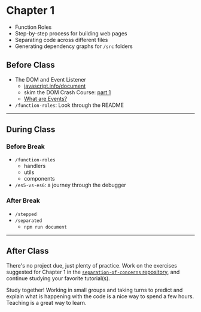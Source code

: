 # Chapter 1

- Function Roles
- Step-by-step process for building web pages
- Separating code across different files
- Generating dependency graphs for `/src` folders

## Before Class

- The DOM and Event Listener
  - [javascript.info/document](https://javascript.info/document)
  - skim the DOM Crash Course: [part 1](https://www.youtube.com/watch?v=0ik6X4DJKCc)
  - [What are Events?](https://www.youtube.com/watch?v=F3odgpghXzY)
- `/function-roles`: Look through the README

---

## During Class

### Before Break

- `/function-roles`
  - handlers
  - utils
  - components
- `/es5-vs-es6`: a journey through the debugger

### After Break

- `/stepped`
- `/separated`
  - `npm run document`

---

## After Class

There's no project due, just plenty of practice. Work on the exercises suggested for Chapter 1 in the [`separation-of-concerns` repository](https://github.com/HackYourFutureBelgium/separation-of-concerns), and continue studying your favorite tutorial(s).

Study together! Working in small groups and taking turns to predict and explain
what is happening with the code is a nice way to spend a few hours. Teaching is
a great way to learn.

